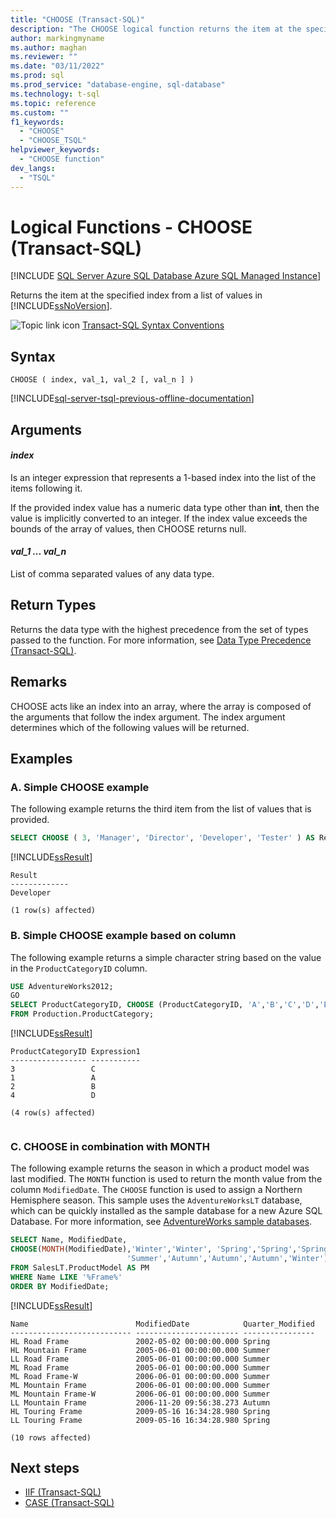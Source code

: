 ```yaml
---
title: "CHOOSE (Transact-SQL)"
description: "The CHOOSE logical function returns the item at the specified index from a list of values."
author: markingmyname
ms.author: maghan
ms.reviewer: ""
ms.date: "03/11/2022"
ms.prod: sql
ms.prod_service: "database-engine, sql-database"
ms.technology: t-sql
ms.topic: reference
ms.custom: ""
f1_keywords:
  - "CHOOSE"
  - "CHOOSE_TSQL"
helpviewer_keywords:
  - "CHOOSE function"
dev_langs:
  - "TSQL"
---
```

# Logical Functions - CHOOSE (Transact-SQL)
[!INCLUDE [SQL Server Azure SQL Database Azure SQL Managed Instance](../../includes/applies-to-version/sql-asdb-asdbmi.md)]

  Returns the item at the specified index from a list of values in [!INCLUDE[ssNoVersion](../../includes/ssnoversion-md.md)].  
  
 ![Topic link icon](../../database-engine/configure-windows/media/topic-link.gif "Topic link icon") [Transact-SQL Syntax Conventions](../../t-sql/language-elements/transact-sql-syntax-conventions-transact-sql.md)  
  
## Syntax  
  
```syntaxsql
CHOOSE ( index, val_1, val_2 [, val_n ] )  
```  
  
[!INCLUDE[sql-server-tsql-previous-offline-documentation](../../includes/sql-server-tsql-previous-offline-documentation.md)]

## Arguments

#### *index*  
 Is an integer expression that represents a 1-based index into the list of the items following it.  
  
 If the provided index value has a numeric data type other than **int**, then the value is implicitly converted to an integer. If the index value exceeds the bounds of the array of values, then CHOOSE returns null.  
  
#### *val_1 ... val_n*  
 List of comma separated values of any data type.  
  
## Return Types  
 Returns the data type with the highest precedence from the set of types passed to the function. For more information, see [Data Type Precedence &#40;Transact-SQL&#41;](../../t-sql/data-types/data-type-precedence-transact-sql.md).  
  
## Remarks  
 CHOOSE acts like an index into an array, where the array is composed of the arguments that follow the index argument. The index argument determines which of the following values will be returned.  
  
## Examples  

### A. Simple CHOOSE example

 The following example returns the third item from the list of values that is provided.  
 
```sql 
SELECT CHOOSE ( 3, 'Manager', 'Director', 'Developer', 'Tester' ) AS Result;  
```  
  
 [!INCLUDE[ssResult](../../includes/ssresult-md.md)]  
  
```  
Result  
-------------  
Developer  
  
(1 row(s) affected)  
```  

### B. Simple CHOOSE example based on column

 The following example returns a simple character string based on the value in the `ProductCategoryID` column.  
  
```sql  
USE AdventureWorks2012;  
GO  
SELECT ProductCategoryID, CHOOSE (ProductCategoryID, 'A','B','C','D','E') AS Expression1  
FROM Production.ProductCategory;  
```  
  
 [!INCLUDE[ssResult](../../includes/ssresult-md.md)]  
  
```  
ProductCategoryID Expression1  
----------------- -----------  
3                 C  
1                 A  
2                 B  
4                 D  
  
(4 row(s) affected)  
  
```  

### C. CHOOSE in combination with MONTH
  
 The following example returns the season in which a product model was last modified. The `MONTH` function is used to return the month value from the column `ModifiedDate`. The `CHOOSE` function is used to assign a Northern Hemisphere season. This sample uses the `AdventureWorksLT` database, which can be quickly installed as the sample database for a new Azure SQL Database. For more information, see [AdventureWorks sample databases](../../samples/adventureworks-install-configure.md#deploy-to-azure-sql-database).
  
```sql  
SELECT Name, ModifiedDate, 
CHOOSE(MONTH(ModifiedDate),'Winter','Winter', 'Spring','Spring','Spring','Summer','Summer',   
                          'Summer','Autumn','Autumn','Autumn','Winter') AS Quarter_Modified
FROM SalesLT.ProductModel AS PM
WHERE Name LIKE '%Frame%'
ORDER BY ModifiedDate;  
```  
  
 [!INCLUDE[ssResult](../../includes/ssresult-md.md)]  
  
```  
Name                        ModifiedDate            Quarter_Modified
--------------------------- ----------------------- ----------------
HL Road Frame               2002-05-02 00:00:00.000 Spring
HL Mountain Frame           2005-06-01 00:00:00.000 Summer
LL Road Frame               2005-06-01 00:00:00.000 Summer
ML Road Frame               2005-06-01 00:00:00.000 Summer
ML Road Frame-W             2006-06-01 00:00:00.000 Summer
ML Mountain Frame           2006-06-01 00:00:00.000 Summer
ML Mountain Frame-W         2006-06-01 00:00:00.000 Summer
LL Mountain Frame           2006-11-20 09:56:38.273 Autumn
HL Touring Frame            2009-05-16 16:34:28.980 Spring
LL Touring Frame            2009-05-16 16:34:28.980 Spring

(10 rows affected)
```  
  
## Next steps

- [IIF &#40;Transact-SQL&#41;](../../t-sql/functions/logical-functions-iif-transact-sql.md)  
- [CASE &#40;Transact-SQL&#41;](../../t-sql/language-elements/case-transact-sql.md)

